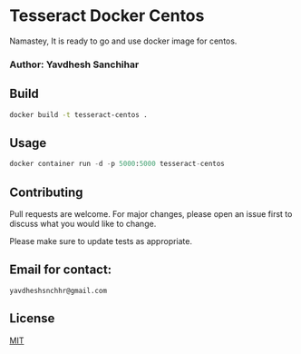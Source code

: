 # Tesseract Docker Centos

Namastey, It is ready to go and use docker image for centos. 

### Author: Yavdhesh Sanchihar


## Build


```bash
docker build -t tesseract-centos .
```

## Usage

```python
docker container run -d -p 5000:5000 tesseract-centos 
```

## Contributing
Pull requests are welcome. For major changes, please open an issue first to discuss what you would like to change.

Please make sure to update tests as appropriate.

## Email for contact:

```
yavdheshsnchhr@gmail.com
```

## License
[MIT](https://choosealicense.com/licenses/mit/)
